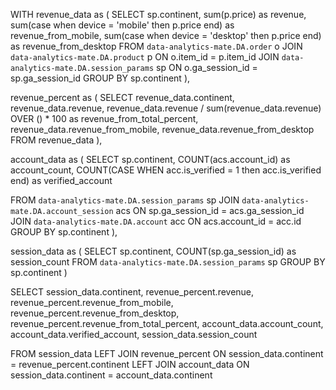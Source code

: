 WITH revenue_data as
(
SELECT
       sp.continent,
       sum(p.price) as revenue,
       sum(case when device = 'mobile' then p.price end) as revenue_from_mobile,
       sum(case when device = 'desktop' then p.price end) as revenue_from_desktop
FROM `data-analytics-mate.DA.order` o
JOIN `data-analytics-mate.DA.product` p
ON o.item_id = p.item_id
JOIN `data-analytics-mate.DA.session_params`  sp
ON o.ga_session_id = sp.ga_session_id
GROUP BY sp.continent
),


revenue_percent as
(
SELECT
       revenue_data.continent,
       revenue_data.revenue,
       revenue_data.revenue / sum(revenue_data.revenue) OVER () * 100 as revenue_from_total_percent,
       revenue_data.revenue_from_mobile,
       revenue_data.revenue_from_desktop
FROM revenue_data
),


account_data as
(
SELECT
       sp.continent,
       COUNT(acs.account_id) as account_count,
       COUNT(CASE WHEN acc.is_verified = 1 then acc.is_verified end) as verified_account


FROM `data-analytics-mate.DA.session_params` sp
JOIN `data-analytics-mate.DA.account_session` acs
ON sp.ga_session_id = acs.ga_session_id
JOIN `data-analytics-mate.DA.account` acc
ON acs.account_id = acc.id
GROUP BY sp.continent
),


session_data as
(
SELECT
       sp.continent,
       COUNT(sp.ga_session_id) as session_count
FROM `data-analytics-mate.DA.session_params` sp
GROUP BY sp.continent
)


SELECT
       session_data.continent,
       revenue_percent.revenue,
       revenue_percent.revenue_from_mobile,
       revenue_percent.revenue_from_desktop,
       revenue_percent.revenue_from_total_percent,
       account_data.account_count,
       account_data.verified_account,
       session_data.session_count


FROM session_data
LEFT JOIN revenue_percent
ON session_data.continent = revenue_percent.continent
LEFT JOIN account_data
ON session_data.continent = account_data.continent
